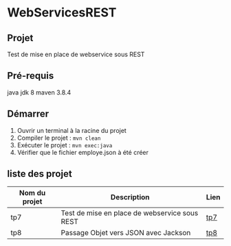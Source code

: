# WebServicesREST

## Projet

Test de mise en place de webservice sous REST

## Pré-requis
java jdk 8
maven 3.8.4

## Démarrer
1. Ouvrir un terminal à la racine du projet
2. Compiler le projet : ```mvn clean```
3. Exécuter le projet : ````mvn exec:java````
4. Vérifier que le fichier employe.json à été créer

## liste des projet

Nom du projet | Description | Lien
---|---|----
tp7 | Test de mise en place de webservice sous REST | [tp7](https://github.com/asemin08/WebServicesREST/tree/tp7)
tp8 | Passage Objet vers JSON avec Jackson| [tp8](https://github.com/asemin08/WebServicesREST/tree/tp8)



